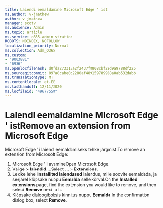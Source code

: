 ```yaml
---
title: Laiendi eemaldamine Microsoft Edge ' ist
ms.author: v-jmathew
author: v-jmathew
manager: scotv
ms.audience: Admin
ms.topic: article
ms.service: o365-administration
ROBOTS: NOINDEX, NOFOLLOW
localization_priority: Normal
ms.collection: Adm_O365
ms.custom:
- "9003881"
- "6936"
ms.openlocfilehash: d0fda273317a2f2437f8808cbf29d9a9788df225
ms.sourcegitcommit: 097a8cabe0d2280af489159789988a0ab532dabb
ms.translationtype: MT
ms.contentlocale: et-EE
ms.lasthandoff: 12/11/2020
ms.locfileid: "49677558"
---
```

# <a name="remove-an-extension-from-microsoft-edge"></a><span data-ttu-id="4d5a8-102">Laiendi eemaldamine Microsoft Edge ' ist</span><span class="sxs-lookup"><span data-stu-id="4d5a8-102">Remove an extension from Microsoft Edge</span></span>

<span data-ttu-id="4d5a8-103">Microsoft Edge ' i laiendi eemaldamiseks tehke järgmist.</span><span class="sxs-lookup"><span data-stu-id="4d5a8-103">To remove an extension from Microsoft Edge:</span></span>

1. <span data-ttu-id="4d5a8-104">Microsoft Edge ' i avamine</span><span class="sxs-lookup"><span data-stu-id="4d5a8-104">Open Microsoft Edge.</span></span>
2. <span data-ttu-id="4d5a8-105">Valige **> laiendid**....</span><span class="sxs-lookup"><span data-stu-id="4d5a8-105">Select **... > Extensions**.</span></span>
3. <span data-ttu-id="4d5a8-106">Leidke lehel **installitud laiendused** laiendus, mille soovite eemaldada, ja seejärel klõpsake nuppu **Eemalda** selle kõrval.</span><span class="sxs-lookup"><span data-stu-id="4d5a8-106">On the **Installed extensions** page, find the extension you would like to remove, and then select **Remove** next to it.</span></span>
4. <span data-ttu-id="4d5a8-107">Klõpsake dialoogiboksis kinnitus nuppu **Eemalda**.</span><span class="sxs-lookup"><span data-stu-id="4d5a8-107">In the confirmation dialog box, select **Remove**.</span></span>
